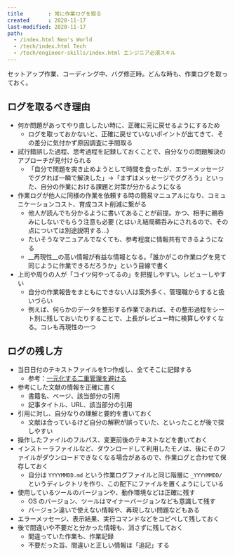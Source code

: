```yaml
---
title        : 常に作業ログを取る
created      : 2020-11-17
last-modified: 2020-11-17
path:
  - /index.html Neo's World
  - /tech/index.html Tech
  - /tech/engineer-skills/index.html エンジニア必須スキル
---
```


セットアップ作業、コーディング中、バグ修正時。どんな時も、作業ログを取っておく。


## ログを取るべき理由

- 何か問題があってやり直ししたい時に、正確に元に戻せるようにするため
  - ログを取っておかないと、正確に戻せていないポイントが出てきて、その差分に気付かず原因調査に手間取る
- 試行錯誤した過程、思考過程を記録しておくことで、自分なりの問題解決のアプローチが見付けられる
  - 「自分で問題を突き止めようとして時間を食ったが、エラーメッセージでググれば一瞬で解決した」→「まずはメッセージでググろう」といった、自分の作業における課題と対策が分かるようになる
- 作業ログが他人に同様の作業を依頼する時の簡易マニュアルになり、コミュニケーションコスト、育成コスト削減に繋がる
  - 他人が読んでも分かるように書いてあることが前提。かつ、相手に鵜呑みにしないでもらう注意も必要 (とはいえ結局鵜呑みにされるので、その点については別途説明する…)
  - たいそうなマニュアルでなくても、参考程度に情報共有できるようになる
  - __再現性__の高い情報が有益な情報となる。「誰かがこの作業ログを見て同じように作業できるだろうか」という目線で書く
- 上司や周りの人が「コイツ何やってるの」を把握しやすい。レビューしやすい
  - 自分の作業報告をまともにできない人は案外多く、管理職からすると扱いづらい
  - 例えば、何らかのデータを整形する作業であれば、その整形過程をシート別に残しておいたりすることで、上長がレビュー時に検算しやすくなる。コレも再現性の一つ


## ログの残し方

- 当日日付のテキストファイルを1つ作成し、全てそこに記録する
  - 参考：[一元化する二重管理を避ける](../project-management/centralization.html)
- 参考にした文献の情報を正確に書く
  - 書籍名、ページ、該当部分の引用
  - 記事タイトル、URL、該当部分の引用
- 引用に対し、自分なりの理解と要約を書いておく
  - 文献は合っているけど自分の解釈が誤っていた、といったことが後で探しやすい
- 操作したファイルのフルパス、変更前後のテキストなどを書いておく
- インストーラファイルなど、ダウンロードして利用したモノは、後にそのファイルがダウンロードできなくなる場合があるので、作業ログと合わせて保存しておく
  - 自分は `YYYYMMDD.md` という作業ログファイルと同じ階層に `_YYYYMMDD/` というディレクトリを作り、この配下にファイルを置くようにしている
- 使用しているツールのバージョンや、動作環境などは正確に残す
  - OS のバージョン、ツールはマイナーバージョンなども意識して残す
  - バージョン違いで使えない情報や、再現しない問題などもある
- エラーメッセージ、表示結果、実行コマンドなどをコピペして残しておく
- 後で間違いや不要だと分かった情報も、消さずに残しておく
  - 間違っていた作業も、作業記録
  - 不要だった旨、間違いと正しい情報は「追記」する
